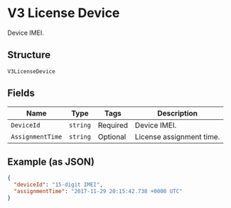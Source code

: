 
# V3 License Device

Device IMEI.

## Structure

`V3LicenseDevice`

## Fields

| Name | Type | Tags | Description |
|  --- | --- | --- | --- |
| `DeviceId` | `string` | Required | Device IMEI. |
| `AssignmentTime` | `string` | Optional | License assignment time. |

## Example (as JSON)

```json
{
  "deviceId": "15-digit IMEI",
  "assignmentTime": "2017-11-29 20:15:42.738 +0000 UTC"
}
```

